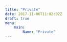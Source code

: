 ```yaml
---
title: "Private"
date: 2017-11-06T11:02:02Z
draft: true
menu:
    main:
        Name: "Private"
---
```


